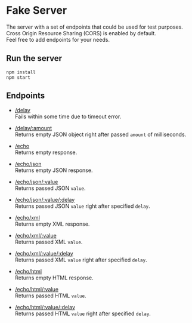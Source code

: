 Fake Server
===========


The server with a set of endpoints that could be used for test purposes.  
Cross Origin Resource Sharing (CORS) is enabled by default.  
Feel free to add endpoints for your needs.


Run the server
--------------

    npm install
    npm start


Endpoints
---------

- [/delay](http://localhost:3030/delay)  
  Fails within some time due to timeout error.  

- [/delay/:amount](http://localhost:3030/delay/1000)  
  Returns empty JSON object right after passed `amount` of milliseconds. 

- [/echo](http://localhost:3030/echo)  
  Returns empty response.

- [/echo/json](http://localhost:3030/echo/json)  
  Returns empty JSON response.
  
- [/echo/json/:value](http://localhost:3030/echo/json/%7B%22prop%22:%22value%22%7D)  
  Returns passed JSON `value`.
  
- [/echo/json/:value/:delay](http://localhost:3030/echo/json/%7B%22prop%22:%22value%22%7D/1000)  
  Returns passed JSON `value` right after specified `delay`.

- [/echo/xml](http://localhost:3030/echo/xml)  
  Returns empty XML response.

- [/echo/xml/:value](http://localhost:3030/echo/xml/%3Chey%20%2F%3E)  
  Returns passed XML `value`.

- [/echo/xml/:value/:delay](http://localhost:3030/echo/xml/%3Chey%20%2F%3E/1000)  
  Returns passed XML `value` right after specified `delay`.

- [/echo/html](http://localhost:3030/echo/html)  
  Returns empty HTML response.

- [/echo/html/:value](http://localhost:3030/echo/html/%3Cbutton%3Ehey%3C%2Fbutton%3E)  
  Returns passed HTML `value`.

- [/echo/html/:value/:delay](http://localhost:3030/echo/html/%3Cbutton%3Ehey%3C%2Fbutton%3E/1000)  
  Returns passed HTML `value` right after specified `delay`.
  
